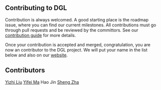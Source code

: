 ## Contributing to DGL

Contribution is always welcomed. A good starting place is the roadmap issue, where
you can find our current milestones. All contributions must go through pull requests
and be reviewed by the committors. See our [contribution guide](https://docs.dgl.ai/contribute.html) for more details.

Once your contribution is accepted and merged, congratulation, you are now an contributor to the DGL project.
We will put your name in the list below and also on our [website](https://www.dgl.ai/ack).

Contributors
------------
[Yizhi Liu](https://github.com/yzhliu)
[Yifei Ma](https://github.com/yifeim)
Hao Jin
[Sheng Zha](https://github.com/szha)
